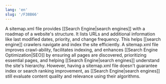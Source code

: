 ```yaml
---
lang: 'en'
slug: '/F38B66'
---
```


A sitemap.xml file provides [[Search Engine|search engines]] with a roadmap of a website's structure. It lists URLs and additional information like last modified dates, priority, and change frequency. This helps [[search engine]] crawlers navigate and index the site efficiently. A sitemap.xml file improves crawl-ability, facilitates indexing, and enhances [[Search Engine Optimization|SEO]] by ensuring all pages are discovered, prioritizing essential pages, and helping [[Search Engine|search engines]] understand the site's hierarchy. However, having a sitemap.xml file doesn't guarantee index or search ranking improvement, as [[Search Engine|search engines]] still evaluate content quality and relevance using their algorithms.
